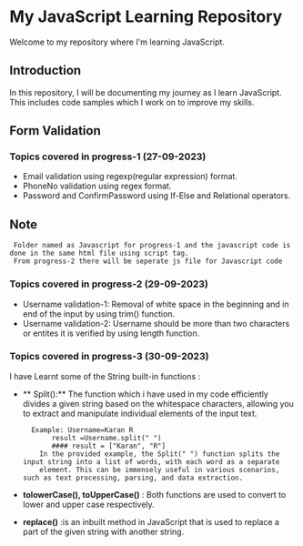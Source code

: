 # My JavaScript Learning Repository 

Welcome to my repository where I'm learning JavaScript.

## Introduction

In this repository, I will be documenting my journey as I learn JavaScript. This includes code samples which I work on to improve my skills.

## Form Validation
### Topics covered in progress-1 (27-09-2023)

- Email validation using regexp(regular expression) format.
- PhoneNo validation using regex format.
- Password and ConfirmPassword using If-Else and Relational operators.
  
## Note
     Folder named as Javascript for progress-1 and the javascript code is done in the same html file using script tag.
     From progress-2 there will be seperate js file for Javascript code
     
### Topics covered in progress-2 (29-09-2023)
- Username validation-1: Removal of white space in the beginning and in end of the input by using trim() function.
- Username validation-2: Username should be more than two characters or entites it is verified by using length function.

### Topics covered in progress-3 (30-09-2023)
   I have Learnt some of the String built-in functions :
- ** Split():** The function which i have used in my code efficiently divides a given string based on the whitespace characters, allowing you to extract and manipulate individual elements of the input text.

        Example: Username=Karan R
             result =Username.split(" ")
             #### result = ["Karan", "R"]
          In the provided example, the Split(" ") function splits the input string into a list of words, with each word as a separate 
          element. This can be immensely useful in various scenarios, such as text processing, parsing, and data extraction.
  
- **tolowerCase(), toUpperCase()** : Both functions are used to convert to lower and upper case respectively.
- **replace()** :is an inbuilt method in JavaScript that is used to replace a part of the given string with another string.
